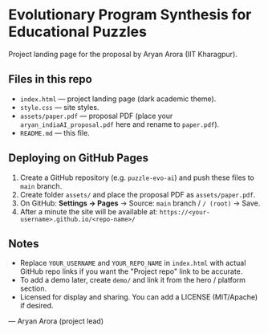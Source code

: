 # Evolutionary Program Synthesis for Educational Puzzles

Project landing page for the proposal by Aryan Arora (IIT Kharagpur).

## Files in this repo
- `index.html` — project landing page (dark academic theme).
- `style.css` — site styles.
- `assets/paper.pdf` — proposal PDF (place your `aryan_indiaAI_proposal.pdf` here and rename to `paper.pdf`).
- `README.md` — this file.

## Deploying on GitHub Pages
1. Create a GitHub repository (e.g. `puzzle-evo-ai`) and push these files to `main` branch.
2. Create folder `assets/` and place the proposal PDF as `assets/paper.pdf`.
3. On GitHub: **Settings → Pages** → Source: `main` branch / `/ (root)` → Save.
4. After a minute the site will be available at:
   `https://<your-username>.github.io/<repo-name>/`

## Notes
- Replace `YOUR_USERNAME` and `YOUR_REPO_NAME` in `index.html` with actual GitHub repo links if you want the "Project repo" link to be accurate.
- To add a demo later, create `demo/` and link it from the hero / platform section.
- Licensed for display and sharing. You can add a LICENSE (MIT/Apache) if desired.

— Aryan Arora (project lead)
